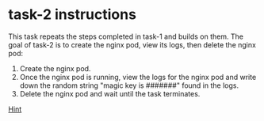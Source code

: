 # task-2 instructions

This task repeats the steps completed in task-1 and builds on them. The goal of task-2 is to create the nginx pod, view its logs, then delete the nginx pod:

1. Create the nginx pod. 
2. Once the nginx pod is running, view the logs for the nginx pod and write down the random string "magic key is #######" found in the logs. 
3. Delete the nginx pod and wait until the task terminates.

[Hint](https://github.com/ux-studies/summer-2021/blob/main/studies/study-0/tasks/hints/task-2-hint.md)

